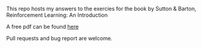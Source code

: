 This repo hosts my answers to the exercies for the book by Sutton & Barton,
Reinforcement Learning: An Introduction

A free pdf can be
found [here](http://people.inf.elte.hu/lorincz/Files/RL_2006/SuttonBook.pdf)


Pull requests and bug report are welcome.
